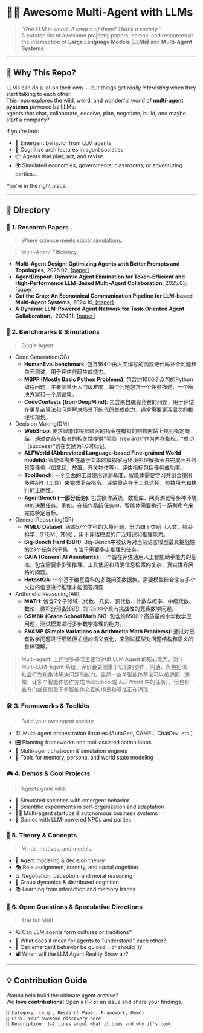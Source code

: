 <!--
 * @Author: Qiang Zhou qiz166@pitt.edu
 * @Date: 2025-05-26 10:24:25
 * @LastEditors: Qiang Zhou qiz166@pitt.edu
 * @LastEditTime: 2025-05-26 11:56:23
 * @FilePath: /projects/Awesome-Multi-Agent/README.md
 * @Description: 这是默认设置,请设置`customMade`, 打开koroFileHeader查看配置 进行设置: https://github.com/OBKoro1/koro1FileHeader/wiki/%E9%85%8D%E7%BD%AE
-->
# 🤖🤝 Awesome Multi-Agent with LLMs

> _“One LLM is smart. A swarm of them? That’s a society.”_  
> A curated list of awesome projects, papers, demos, and resources at the intersection of **Large Language Models (LLMs)** and **Multi-Agent Systems**.

---

## 🎯 Why This Repo?

LLMs can do a lot on their own — but things get *really interesting* when they start talking to each other.  
This repo explores the wild, weird, and wonderful world of **multi-agent systems** powered by LLMs:  
agents that chat, collaborate, deceive, plan, negotiate, build, and maybe... start a company?

If you’re into:
- 🤹 Emergent behavior from LLM agents  
- 🧠 Cognitive architectures in agent societies  
- 📦 Agents that plan, act, and revise  
- 🌍 Simulated economies, governments, classrooms, or adventuring parties...

You're in the right place.

---

## 🧭 Directory

### 📜 1. Research Papers
> Where science meets social simulations.

> Multi-Agent Efficiency

- **Multi-Agent Design: Optimizing Agents with Better Prompts and Topologies**, 2025.02, [[paper]](https://arxiv.org/pdf/2502.02533)
- **AgentDropout: Dynamic Agent Elimination for Token-Efficient and High-Performance LLM-Based Multi-Agent Collaboration**, 2025.03, [[paper]](https://arxiv.org/pdf/2503.18891)
- **Cut the Crap: An Economical Communication Pipeline for LLM-based Multi-Agent Systems**, 2024.10, [[paper]](https://arxiv.org/pdf/2410.02506)
- **A Dynamic LLM-Powered Agent Network for Task-Oriented Agent Collaboration**，2024.11, [[paper]](https://arxiv.org/pdf/2310.02170)


### 🧪 2. Benchmarks & Simulations
> Single Agent.

- Code Generation(CG)
  - **HumanEval benchmark**: 包含164个由人工编写的函数级代码补全问题和单元测试，用于评估代码生成能力。
  - **MBPP (Mostly Basic Python Problems)**: 包含约1000个众包的Python编程问题，主要侧重于入门级难度，每个问题包含一个任务描述、一个解决方案和一个测试集。
  - **CodeContests (from DeepMind)**: 包含来自编程竞赛的问题，用于评估在更复杂算法和问题解决场景下的代码生成能力，通常需要更深层次的推理和规划。
- Decision Making(DM)
  - **WebShop**: 要求智能体根据顾客的指令在模拟的购物网站上找到指定商品。通过商品与指令的相关性提供“奖励（reward）”作为内在指标，“成功（success）”则在奖励为1.0时标记。
  - **ALFWorld (Abbreviated Language-based Fine-grained World models)**: 智能体需要在基于文本的模拟家庭环境中理解指令并完成一系列日常任务（如拿起、放置、开关物体等）。评估指标包括任务成功率。
  - **ToolBench**: 一个全面的工具使用评测基准，智能体需要学习并组合使用多种API（工具）来完成复杂指令。评估重点在于工具选择、参数填充和执行的正确性。
  - **AgentBench (一部分任务)**: 包含操作系统、数据库、网页浏览等多种环境中的决策任务。例如，在操作系统任务中，智能体需要执行一系列命令来完成特定目标。
- General Reasoning(GR) 
  - **MMLU Dataset**: 涵盖57个学科的大量问题，分为四个类别（人文、社会科学、STEM、其他），用于评估模型的广泛知识和推理能力。
  - **Big-Bench Hard (BBH)**: Big-Bench中被认为对当前语言模型最具挑战性的23个任务的子集，专注于需要多步推理的任务。
  - **GAIA (General AI Assistants)**: 一个旨在评估通用人工智能助手能力的基准，包含需要多步骤推理、工具使用和精确信息检索的复杂、真实世界风格的问题。
  - **HotpotQA**: 一个基于维基百科的多跳问答数据集，需要模型综合来自多个文档的信息进行推理才能回答问题
- Arithmetic Reasoning(AR)
  - **MATH**: 包含7个子领域（代数、几何、预代数、计数与概率、中级代数、数论、微积分预备知识）的12500个具有挑战性的竞赛数学问题。
  - **GSM8K (Grade School Math 8K)**: 包含约8500个高质量的小学数学应用题，测试模型进行多步数学推理的能力。
  - **SVAMP (Simple Variations on Arithmetic Math Problems)**: 通过对已有数学问题进行细微但关键的语义变化，来测试模型对问题结构和语义的鲁棒理解。
  
> Multi-agent.
上述很多基准主要针对单 LLM Agent 的核心能力。对于 Multi-LLM-Agent 系统，评价会更侧重于它们的协作、沟通、角色扮演、社会行为和集体解决问题的能力。虽然一些单智能体基准可以被适配（例如，让多个智能体协作完成 WebShop 或 ALFWorld 中的任务），但也有一些专门或更侧重于多智能体交互的场景和基准正在涌现：


### 🛠️ 3. Frameworks & Toolkits
> Build your own agent society.

- 🏗️ Multi-agent orchestration libraries (AutoGen, CAMEL, ChatDev, etc.)  
- 🎛️ Planning frameworks and tool-assisted action loops  
- 💬 Multi-agent chatroom & simulation engines  
- 🧠 Tools for memory, persona, and world state modeling

### 🎮 4. Demos & Cool Projects
> Agents gone wild.

- 🎲 Simulated societies with emergent behavior  
- 🧬 Scientific experiments in self-organization and adaptation  
- 🧑‍💼 Multi-agent startups & autonomous business systems  
- 👾 Games with LLM-powered NPCs and parties  

### 🧠 5. Theory & Concepts
> Minds, motives, and models.

- 🧭 Agent modeling & decision theory  
- 🎭 Role assignment, identity, and social cognition  
- ⚖️ Negotiation, deception, and moral reasoning  
- 🧠 Group dynamics & distributed cognition  
- 📚 Learning from interaction and memory traces

### 🚀 6. Open Questions & Speculative Directions
> The fun stuff.

- 🪐 Can LLM agents form cultures or traditions?  
- 🤔 What does it mean for agents to "understand" each other?  
- 🧯 Can emergent behavior be guided… or should it?  
- 📽️ When will the LLM Agent Reality Show air?

---

## 💡 Contribution Guide

Wanna help build the ultimate agent archive?  
We **love contributions**! Open a PR or an issue and share your findings.

```bash
📁 Category: (e.g., Research Paper, Framework, Demo)
🔗 Link: Your awesome discovery here
📝 Description: 1–2 lines about what it does and why it’s cool
